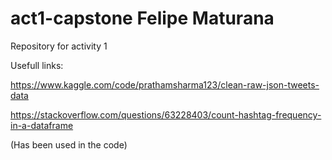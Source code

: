 # act1-capstone Felipe Maturana
Repository for activity 1 

Usefull links: 

https://www.kaggle.com/code/prathamsharma123/clean-raw-json-tweets-data  


https://stackoverflow.com/questions/63228403/count-hashtag-frequency-in-a-dataframe   

(Has been used in the code) 
